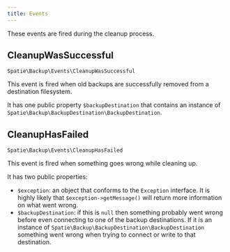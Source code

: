 ```yaml
---
title: Events
---
```


These events are fired during the cleanup process.

## CleanupWasSuccessful

`Spatie\Backup\Events\CleanupWasSuccessful`

This event is fired when old backups are successfully removed from a destination filesystem.

It has one public property `$backupDestination` that contains an instance of `Spatie\Backup\BackupDestination\BackupDestination`.

## CleanupHasFailed

`Spatie\Backup\Events\CleanupHasFailed`

This event is fired when something goes wrong while cleaning up.

It has two public properties:

- `$exception`: an object that conforms to the `Exception` interface. It is highly likely that `$exception->getMessage()` will return more information on what went wrong.
- `$backupDestination`: if this is `null` then something probably went wrong before even connecting to one of the backup destinations. If it is an instance of `Spatie\Backup\BackupDestination\BackupDestination` something went wrong when trying to connect or
write to that destination.

